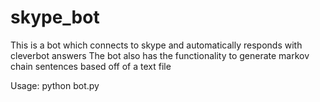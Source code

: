 # skype_bot
This is a bot which connects to skype and automatically responds with cleverbot answers
The bot also has the functionality to generate markov chain sentences based off of a text file

Usage: python bot.py
